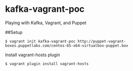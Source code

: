 kafka-vagrant-poc
=================

Playing with Kafka, Vagrant, and Puppet


##Setup

	$ vagrant init kafka-vagrant-poc http://puppet-vagrant-boxes.puppetlabs.com/centos-65-x64-virtualbox-puppet.box

Install vagrant-hosts plugin

  	$ vagrant plugin install vagrant-hosts

